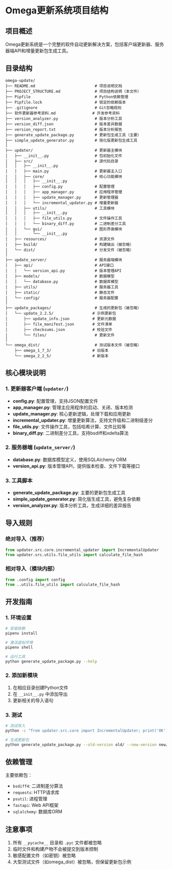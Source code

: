 # Omega更新系统项目结构

## 项目概述

Omega更新系统是一个完整的软件自动更新解决方案，包括客户端更新器、服务器端API和增量更新包生成工具。

## 目录结构

```
omega-update/
├── README.md                          # 项目说明文档
├── PROJECT_STRUCTURE.md               # 项目结构说明（本文件）
├── Pipfile                            # Python依赖管理
├── Pipfile.lock                       # 锁定的依赖版本
├── .gitignore                         # Git忽略规则
├── 软件更新器参考资料.md                # 开发参考资料
├── version_analyzer.py                # 版本分析工具
├── version_diff.json                  # 版本差异数据
├── version_report.txt                 # 版本分析报告
├── generate_update_package.py         # 更新包生成工具（主要）
├── simple_update_generator.py         # 简化版更新包生成工具
│
├── updater/                           # 更新器主模块
│   ├── __init__.py                    # 包初始化文件
│   ├── src/                           # 源代码目录
│   │   ├── __init__.py
│   │   ├── main.py                    # 更新器主入口
│   │   ├── core/                      # 核心功能模块
│   │   │   ├── __init__.py
│   │   │   ├── config.py              # 配置管理
│   │   │   ├── app_manager.py         # 应用程序管理
│   │   │   ├── update_manager.py      # 更新管理器
│   │   │   └── incremental_updater.py # 增量更新器
│   │   ├── utils/                     # 工具模块
│   │   │   ├── __init__.py
│   │   │   ├── file_utils.py          # 文件操作工具
│   │   │   └── binary_diff.py         # 二进制差分工具
│   │   └── gui/                       # 图形界面模块
│   │       └── __init__.py
│   ├── resources/                     # 资源文件
│   ├── build/                         # 构建输出（被忽略）
│   └── dist/                          # 分发文件（被忽略）
│
├── update_server/                     # 服务器端模块
│   ├── api/                           # API接口
│   │   └── version_api.py             # 版本管理API
│   ├── models/                        # 数据模型
│   │   └── database.py                # 数据库模型
│   ├── utils/                         # 服务器工具
│   ├── static/                        # 静态文件
│   └── config/                        # 服务器配置
│
├── update_packages/                   # 生成的更新包（被忽略）
│   └── update_2.2.5/                 # 示例更新包
│       ├── update_info.json          # 更新元数据
│       ├── file_manifest.json        # 文件清单
│       ├── checksums.json            # 校验文件
│       └── files/                     # 更新文件
│
└── omega_dist/                        # 测试版本文件（被忽略）
    ├── omega_1_7_3/                  # 旧版本
    └── omega_2_2_5/                  # 新版本
```

## 核心模块说明

### 1. 更新器客户端 (`updater/`)

- **config.py**: 配置管理，支持JSON配置文件
- **app_manager.py**: 管理主应用程序的启动、关闭、版本检测
- **update_manager.py**: 核心更新逻辑，处理下载和应用更新
- **incremental_updater.py**: 增量更新算法，支持文件级和二进制级差分
- **file_utils.py**: 文件操作工具，包括哈希计算、文件比较等
- **binary_diff.py**: 二进制差分工具，支持bsdiff和xdelta算法

### 2. 服务器端 (`update_server/`)

- **database.py**: 数据库模型定义，使用SQLAlchemy ORM
- **version_api.py**: 版本管理API，提供版本检查、文件下载等接口

### 3. 工具脚本

- **generate_update_package.py**: 主要的更新包生成工具
- **simple_update_generator.py**: 简化版生成工具，避免复杂依赖
- **version_analyzer.py**: 版本分析工具，生成详细的差异报告

## 导入规则

### 绝对导入（推荐）

```python
from updater.src.core.incremental_updater import IncrementalUpdater
from updater.src.utils.file_utils import calculate_file_hash
```

### 相对导入（模块内部）

```python
from .config import config
from ..utils.file_utils import calculate_file_hash
```

## 开发指南

### 1. 环境设置

```bash
# 安装依赖
pipenv install

# 激活虚拟环境
pipenv shell

# 运行工具
python generate_update_package.py --help
```

### 2. 添加新模块

1. 在相应目录创建Python文件
2. 在 `__init__.py` 中添加导出
3. 更新相关的导入语句

### 3. 测试

```bash
# 测试导入
python -c "from updater.src.core import IncrementalUpdater; print('OK')"

# 生成更新包
python generate_update_package.py --old-version old/ --new-version new/ --output out/ --version 1.0.0
```

## 依赖管理

主要依赖包：
- `bsdiff4`: 二进制差分算法
- `requests`: HTTP请求库
- `psutil`: 进程管理
- `fastapi`: Web API框架
- `sqlalchemy`: 数据库ORM

## 注意事项

1. 所有 `__pycache__` 目录和 `.pyc` 文件都被忽略
2. 临时文件和构建产物不会被提交到版本控制
3. 敏感配置文件（如密钥）被忽略
4. 大型测试文件（如omega_dist）被忽略，但保留更新包示例
